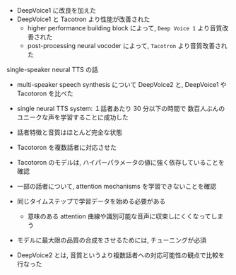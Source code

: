 - DeepVoice1 に改良を加えた
- DeepVoice1 と Tacotron より性能が改善された
  - higher performance building block によって, `Deep Voice 1` より音質改善された
  - post-processing neural vocoder によって, `Tacotron` より音質改善された

single-speaker neural TTS の話

- multi-speaker speech synthesis について DeepVoice2 と, DeepVoice1 や Tacotoron を比べた

- single neural TTS system: １話者あたり 30 分以下の時間で 数百人ぶんのユニークな声を学習することに成功した
- 話者特徴と音質はほとんど完全な状態

- Tacotoron を複数話者に対応させた
- Tacotoron のモデルは, ハイパーパラメータの値に強く依存していることを確認
- 一部の話者について, attention mechanisms を学習できないことを確認
- 同じタイムステップで学習データを始める必要がある
  - 意味のある attention 曲線や識別可能な音声に収束しにくくなってしまう
- モデルに最大限の品質の合成をさせるためには, チューニングが必須

- DeepVoice2 とは, 音質というより複数話者への対応可能性の観点で比較を行なった
